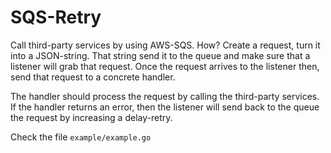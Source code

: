 
# SQS-Retry

Call third-party services by using AWS-SQS. How? Create a request, turn it into a JSON-string. That string send it to the queue and make sure that a listener will grab that request. Once the request arrives to the listener then, send that request to a concrete handler.

The handler should process the request by calling the third-party services. If the handler returns an error, then the listener will send back to the queue the request by increasing a delay-retry.

Check the file `example/example.go`
